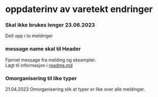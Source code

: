 # oppdaterinv av varetekt endringer

### Skal ikke brukes lenger 23.06.2023
Delt opp i to meldinger [](../)
### message name skal til Header
Fjernet message fra melding og eksempler.  
Lagt til informasjon i [readme.md](readme.md)

### Omorganisering til like typer
21.04.2023
Omorganisering slik at typer er like over alle meldinger.


